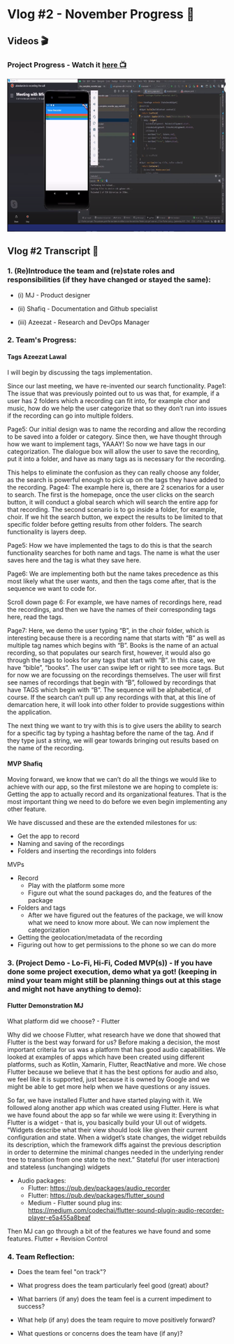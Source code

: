 # Vlog #2 - November Progress :movie_camera:

## Videos :clapper:

### Project Progress - Watch it [here :tv:](https://www.youtube.com/watch?v=sNL53eWDvYE&ab_channel=NotAToaster94)
[<img src="https://github.com/NotJustCode3/The_Complete_Recorder/blob/main/Documentation/Miscellaneous/Vlog%202%20thumbnail.png" width="500" height="350">](https://www.youtube.com/watch?v=sNL53eWDvYE&ab_channel=NotAToaster94)

## Vlog #2 Transcript :scroll:

### **1. (Re)Introduce the team and (re)state roles and responsibilities (if they have changed or stayed the same):**

  - (i)    MJ - Product designer
  
  - (ii)   Shafiq - Documentation and Github specialist

  - (iii)  Azeezat - Research and DevOps Manager

### **2. Team's Progress:**

#### **Tags** Azeezat Lawal
I will begin by discussing the tags implementation.

Since our last meeting, we have re-invented our search functionality. Page1: The issue that was previously pointed out to us was that, for example, if a user has 2 folders which a recording can fit into, for example chor and music, how do we help the user categorize that so they don’t run into issues if the recording can go into multiple folders.

Page5: Our initial design was to name the recording and allow the recording to be saved into a folder or category. Since then, we have thought through how we want to implement tags, YAAAY! So now we have tags in our categorization. The dialogue box will allow the user to save the recording, put it into a folder, and have as many tags as is necessary for the recording.

This helps to eliminate the confusion as they can really choose any folder, as the search is powerful enough to pick up on the tags they have added to the recording. Page4: The example here is, there are 2 scenarios for a user to search. The first is the homepage, once the user clicks on the search button, it will conduct a global search which will search the entire app for that recording. The second scenario is to go inside a folder, for example, choir. If we hit the search button, we expect the results to be limited to that specific folder before getting results from other folders. The search functionality is layers deep.

Page5: How we have implemented the tags to do this is that the search functionality searches for both name and tags. The name is what the user saves here and the tag is what they save here. 

Page6: We are implementing both but the name takes precedence as this most likely what the user wants, and then the tags come after, that is the sequence we want to code for. 

Scroll down page 6: For example, we have names of recordings here, read the recordings, and then we have the names of their corresponding tags here, read the tags. 

Page7: Here, we demo the user typing “B”, in the choir folder, which is interesting because there is a recording name that starts with “B” as well as multiple tag names which begins with “B”. Books is the name of an actual recording, so that populates our search first, however, it would also go through the tags to looks for any tags that start with “B”. In this case, we have “bible”, “books”. The user can swipe left or right to see more tags. But for now we are focussing on the recordings themselves. The user will first see names of recordings that begin with “B”, followed by recordings that have TAGS which begin with “B”. The sequence will be alphabetical, of course. If the search can’t pull up any recordings with that, at this line of demarcation here, it will look into other folder to provide suggestions within the application.

The next thing we want to try with this is to give users the ability to search for a specific tag by typing a hashtag before the name of the tag. And if they type just a string, we will gear towards bringing out results based on the name of the recording.

#### **MVP** Shafiq
Moving forward, we know that we can’t do all the things we would like to achieve with our app, so the first milestone we are hoping to complete is: Getting the app to actually record and its organizational features. That is the most important thing we need to do before we even begin implementing any other feature.

We have discussed and these are the extended milestones for us:
  - Get the app to record
  - Naming and saving of the recordings
  - Folders and inserting the recordings into folders 

MVPs
  - Record
      - Play with the platform some more
      - Figure out what the sound packages do, and the features of the package
  - Folders and tags
      - After we have figured out the features of the package, we will know what we need to know more about. We can now implement the categorization
  - Getting the geolocation/metadata of the recording
  - Figuring out how to get permissions to the phone so we can do more


### **3. (Project Demo - Lo-Fi, Hi-Fi, Coded MVP(s)) -  If you have done some project execution, demo what ya got! (keeping in mind your team might still be planning  things out at this stage and might not have anything to demo):**

#### **Flutter Demonstration** MJ
What platform did we choose? - Flutter

Why did we choose Flutter, what research have we done that showed that Flutter is the best way forward for us?
Before making a decision, the most important criteria for us was a platform that has good audio capabilities. We looked at examples of apps which have been created using different platforms, such as Kotlin, Xamarin, Flutter, ReactNative and more. We chose Flutter because we believe that it has the best options for audio and also, we feel like it is supported, just because it is owned by Google and we might be able to get more help when we have questions or any issues.

So far, we have installed Flutter and have started playing with it. We followed along another app which was created using Flutter. Here is what we have found about the app so far while we were using it:
Everything in Flutter is a widget - that is, you basically build your UI out of widgets.
“Widgets describe what their view should look like given their current configuration and state. When a widget’s state changes, the widget rebuilds its description, which the framework diffs against the previous description in order to determine the minimal changes needed in the underlying render tree to transition from one state to the next.”
Stateful (for user interaction) and stateless (unchanging) widgets

  - Audio packages: 	
      - Flutter: https://pub.dev/packages/audio_recorder 
      - Flutter: https://pub.dev/packages/flutter_sound 
      - Medium - Flutter sound plug ins: https://medium.com/codechai/flutter-sound-plugin-audio-recorder-player-e5a455a8beaf 

Then MJ can go through a bit of the features we have found and some features.
Flutter + Revision Control
        
### **4.  Team Reflection:**

  - Does the team feel "on track"?

  - What progress does the team particularly feel good (great) about?

  - What barriers (if any) does the team feel is a current impediment to success?

  - What help (if any) does the team require to move positively forward?

  - What questions or concerns does the team have (if any)?
